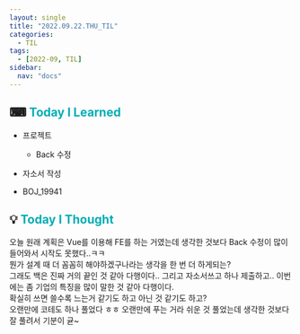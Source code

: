 ```yaml
---
layout: single
title: "2022.09.22.THU_TIL"
categories:
  - TIL
tags:
  - [2022-09, TIL]
sidebar:
  nav: "docs"
---
```


## ⌨ <a style="color:#00adb5">Today I Learned</a>

- 프로젝트
  - Back 수정

- 자소서 작성
- BOJ_19941

## 💡 <a style="color:#00adb5">Today I Thought</a>

오늘 원래 계획은 Vue를 이용해 FE를 하는 거였는데 생각한 것보다 Back 수정이 많이 들어와서 시작도 못했다..ㅋㅋ<br>
뭔가 설계 때 더 꼼꼼히 해야하겠구나라는 생각을 한 번 더 하게되는?<br>
그래도 백은 진짜 거의 끝인 것 같아 다행이다.. 그리고 자소서쓰고 하나 제출하고.. 이번에는 좀 기업의 특징을 많이 말한 것 같아 다행이다.<br>
확실히 쓰면 쓸수록 느는거 같기도 하고 아닌 것 같기도 하고?<br>
오랜만에 코테도 하나 풀었다 ㅎㅎ 오랜만에 푸는 거라 쉬운 것 풀었는데 생각한 것보다 잘 풀려서 기분이 귣~ 